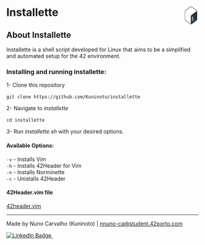 # Installette <img src="https://github.com/devicons/devicon/blob/master/icons/bash/bash-original.svg" title="Bash" alt="Bash Logo" width="40" height="50" align="right" />&nbsp;

## About Installette
Installette is a shell script developed for Linux that aims to be a
simplified and automated setup for the 42 environment.

### Installing and running installette:
1- Clone this repository

	git clone https://github.com/Kuninoto/installette  
2- Navigate to _installette_

	cd installette  
3- Run _installette.sh_ with your desired options.

#### Available Options:
`-v` - Installs Vim  
`-h` - Installs 42Header for Vim  
`-n` - Installs Norminette  
`-c` - Unistalls 42Header  

#### 42Header.vim file
[42header.vim](https://github.com/gcamerli/42header)

---
Made by Nuno Carvalho (Kuninoto) | nnuno-ca@student.42porto.com  
<div id="badge"> <a href="https://www.linkedin.com/in/nuno-carvalho-218822247"/> <img src="https://img.shields.io/badge/LinkedIn-blue?style=for-the-badge&logo=linkedin&logoColor=white" alt="LinkedIn Badge"/>&nbsp;
